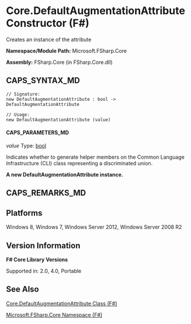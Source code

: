 # Core.DefaultAugmentationAttribute Constructor (F#)

Creates an instance of the attribute

**Namespace/Module Path:** Microsoft.FSharp.Core

**Assembly:** FSharp.Core (in FSharp.Core.dll)


## CAPS_SYNTAX_MD

```
// Signature:
new DefaultAugmentationAttribute : bool -> DefaultAugmentationAttribute

// Usage:
new DefaultAugmentationAttribute (value)
```

#### CAPS_PARAMETERS_MD
*value*
Type: [bool](http://msdn.microsoft.com/en-us/library/89c0cf9c-49ce-4207-a3be-555851a67dd5)


Indicates whether to generate helper members on the Common Language Infrastructure (CLI) class representing a discriminated union.



**A new DefaultAugmentationAttribute instance.**
## CAPS_REMARKS_MD

## Platforms
Windows 8, Windows 7, Windows Server 2012, Windows Server 2008 R2


## Version Information
**F# Core Library Versions**

Supported in: 2.0, 4.0, Portable




## See Also
[Core.DefaultAugmentationAttribute Class &#40;F&#35;&#41;](Core.DefaultAugmentationAttribute+Class+%28F%23%29.md)

[Microsoft.FSharp.Core Namespace &#40;F&#35;&#41;](Microsoft.FSharp.Core+Namespace+%28F%23%29.md)

